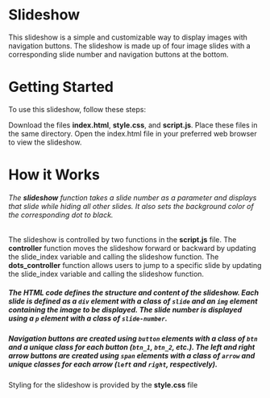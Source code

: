# Slideshow
This slideshow is a simple and customizable way to display images with navigation buttons. The slideshow is made up of four image slides with a corresponding slide number and navigation buttons at the bottom.

# Getting Started
To use this slideshow, follow these steps:

Download the files **index.html**, **style.css**, and **script.js**.
Place these files in the same directory.
Open the index.html file in your preferred web browser to view the slideshow.
# How it Works
###### The **slideshow** function takes a slide number as a parameter and displays that slide while hiding all other slides. It also sets the background color of the corresponding dot to black.
The slideshow is controlled by two functions in the **script.js** file. The **controller** function moves the slideshow forward or backward by updating the slide_index variable and calling the slideshow function. The **dots_controller** function allows users to jump to a specific slide by updating the slide_index variable and calling the slideshow function.
##### The HTML code defines the structure and content of the slideshow. Each slide is defined as a `div` element with a class of `slide` and an `img` element containing the image to be displayed. The slide number is displayed using a `p` element with a class of `slide-number`.

##### Navigation buttons are created using `button` elements with a class of `btn` and a unique class for each button (`btn_1`, `btn_2`, etc.). The left and right arrow buttons are created using `span` elements with a class of `arrow` and unique classes for each arrow (`left` and `right`, respectively).

Styling for the slideshow is provided by the **style.css** file
